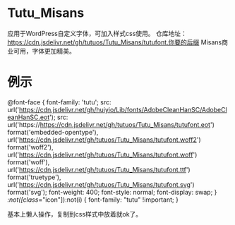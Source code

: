 # Tutu_Misans
应用于WordPress自定义字体，可加入样式css使用。
仓库地址：https://cdn.jsdelivr.net/gh/tutuos/Tutu_Misans/tutufont.你要的后缀
Misans商业可用，字体更加精美。
# 例示
@font-face {
font-family: 'tutu';
src: url('https://cdn.jsdelivr.net/gh/huiyio/Lib/fonts/AdobeCleanHanSC/AdobeCleanHanSC.eot');
src:
url('https://https://cdn.jsdelivr.net/gh/tutuos/Tutu_Misans/tutufont.eot') format('embedded-opentype'),
url('https://cdn.jsdelivr.net/gh/tutuos/Tutu_Misans/tutufont.woff2') format('woff2'),
url('https://cdn.jsdelivr.net/gh/tutuos/Tutu_Misans/tutufont.woff') format('woff'),
url('https://cdn.jsdelivr.net/gh/tutuos/Tutu_Misans/tutufont.ttf') format('truetype'),
url('https://cdn.jsdelivr.net/gh/tutuos/Tutu_Misans/tutufont.svg') format('svg');
font-weight: 400;
font-style: normal;
font-display: swap;
}
*:not([class*="icon"]):not(i) {
font-family: "tutu" !important;
}

基本上懒人操作，复制到css样式中放着就ok了。
